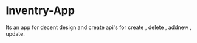 # Inventry-App
Its an app for decent design and create api's for create , delete , addnew , update. 
